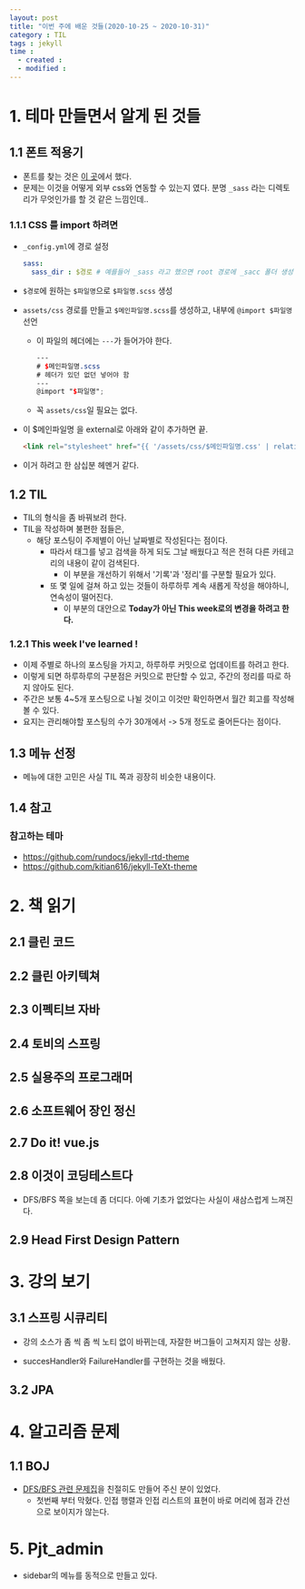 ```yaml
---
layout: post
title: "이번 주에 배운 것들(2020-10-25 ~ 2020-10-31)"
category : TIL
tags : jekyll
time :
  - created : 
  - modified : 
---
```




# 1. 테마 만들면서 알게 된 것들


## 1.1 폰트 적용기
- 폰트를 찾는 것은 [이 곳](https://noonnu.cc/font_page/324)에서 했다.
- 문제는 이것을 어떻게 외부 css와 연동할 수 있는지 였다. 분명 `_sass` 라는 디렉토리가 무엇인가를 할 것 같은 느낌인데..

### 1.1.1 CSS 를 import 하려면
- `_config.yml`에 경로 설정
  
  ```yml
  sass:
    sass_dir : $경로 # 예를들어 _sass 라고 했으면 root 경로에 _sacc 폴더 생성
  ```
- `$경로`에 원하는 `$파일명`으로 `$파일명.scss` 생성
- `assets/css` 경로를 만들고 `$메인파일명.scss`를 생성하고, 내부에 `@import $파일명` 선언
  - 이 파일의 헤더에는 `---`가 들어가야 한다.
    ```scss
    ---
    # $메인파일명.scss
    # 헤더가 있던 없던 넣어야 함
    ---
    @import "$파일명";
    ```
  - 꼭 `assets/css`일 필요는 없다.
- 이 $메인파일명 을 external로 아래와 같이 추가하면 끝.
  ```html
  <link rel="stylesheet" href="{{ '/assets/css/$메인파일명.css' | relative_url }}">
  ```
- 이거 하려고 한 삼십분 헤멘거 같다.


## 1.2 TIL
- TIL의 형식을 좀 바꿔보려 한다.
- TIL을 작성하며 불편한 점들은,
  - 해당 포스팅이 주제별이 아닌 날짜별로 작성된다는 점이다.
    - 따라서 태그를 넣고 검색을 하게 되도 그날 배웠다고 적은 전혀 다른 카테고리의 내용이 같이 검색된다.
      - 이 부분을 개선하기 위해서 '기록'과 '정리'를 구분할 필요가 있다.
    - 또 몇 일에 걸쳐 하고 있는 것들이 하루하루 계속 새롭게 작성을 해야하니, 연속성이 떨어진다.
      - 이 부분의 대안으로 **Today가 아닌 This week로의 변경을 하려고 한다.**

### 1.2.1 This week I've learned !
- 이제 주별로 하나의 포스팅을 가지고, 하루하루 커밋으로 업데이트를 하려고 한다. 
- 이렇게 되면 하루하루의 구분점은 커밋으로 판단할 수 있고, 주간의 정리를 따로 하지 않아도 된다.
- 주간은 보통 4~5개 포스팅으로 나뉠 것이고 이것만 확인하면서 월간 회고를 작성해 볼 수 있다.
- 요지는 관리해야할 포스팅의 수가 30개에서 -> 5개 정도로 줄어든다는 점이다.


## 1.3 메뉴 선정
- 메뉴에 대한 고민은 사실 TIL 쪽과 굉장히 비슷한 내용이다.


## 1.4 참고

### 참고하는 테마
- https://github.com/rundocs/jekyll-rtd-theme
- https://github.com/kitian616/jekyll-TeXt-theme



# 2. 책 읽기

## 2.1 클린 코드
## 2.2 클린 아키텍쳐
## 2.3 이펙티브 자바
## 2.4 토비의 스프링
## 2.5 실용주의 프로그래머
## 2.6 소프트웨어 장인 정신
## 2.7 Do it! vue.js
## 2.8 이것이 코딩테스트다

- DFS/BFS 쪽을 보는데 좀 더디다. 아예 기초가 없었다는 사실이 새삼스럽게 느껴진다.

## 2.9 Head First Design Pattern



# 3. 강의 보기

## 3.1 스프링 시큐리티

- 강의 소스가 좀 씩 좀 씩 노티 없이 바뀌는데, 자잘한 버그들이 고쳐지지 않는 상황.

- succesHandler와 FailureHandler를 구현하는 것을 배웠다.

  

## 3.2 JPA



# 4. 알고리즘 문제

## 1.1 BOJ

- [DFS/BFS 관련 문제집](https://www.acmicpc.net/workbook/view/1983)을 친절히도 만들어 주신 분이 있었다.
  - 첫번째 부터 막혔다. 인접 행렬과 인접 리스트의 표현이 바로 머리에 점과 간선으로 보이지가 않는다.



# 5. Pjt_admin

- sidebar의 메뉴를 동적으로 만들고 있다.